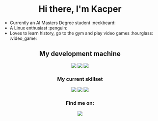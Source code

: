 
<h1 align='center'>
Hi there, I'm Kacper
</h1>
<ul>
<li>Currently an AI Masters Degree student :neckbeard: </li>
<li>A Linux enthusiast :penguin: </li>
<li>Loves to learn history, go to the gym and play video games :hourglass: :video_game: </li>
</ul>

<h2 align='center' >
My development machine
</h2>
<summary align='center'>
<img src="https://img.shields.io/badge/amd-Ryzen%205%201600-%23ED1C24.svg?&style=for-the-badge&logo=amd&logoColor=white" />
<img src="https://img.shields.io/badge/nvidia-gtx1060-%2376B900.svg?&style=for-the-badge&logo=nvidia&logoColor=white" />
<img src="https://camo.githubusercontent.com/1ddd013f6febda59db873ff351f8c3d4167c4781bc991d20b90dd6e562b61cae/68747470733a2f2f696d672e736869656c64732e696f2f7374617469632f76313f7374796c653d666f722d7468652d6261646765266d6573736167653d417263682b4c696e757826636f6c6f723d313739334431266c6f676f3d417263682b4c696e7578266c6f676f436f6c6f723d464646464646266c6162656c3d" />
</summary>

<h3 align = 'center'>
 My current skillset
</h3>
<summary align='center'>
<img src="https://img.shields.io/badge/python%20-%2314354C.svg?&style=for-the-badge&logo=python&logoColor=white" />
<img src="https://img.shields.io/badge/javascript%20-%23323330.svg?&style=for-the-badge&logo=javascript&logoColor=%23F7DF1E" />
<img src="https://img.shields.io/badge/java-%23ED8B00.svg?&style=for-the-badge&logo=java&logoColor=white" />
</summary>

<h3 align= 'center'>
  Find me on:
 </h3>
  <summary align='center'>
 <a href="https://www.linkedin.com/in/kacper-gondek-b85706193/" >
  <img src="https://img.shields.io/badge/linkedin-%230077B5.svg?&style=for-the-badge&logo=linkedin&logoColor=white" />
 </a>
  </summary>

<!--
**kacpergondek/kacpergondek** is a ✨ _special_ ✨ repository because its `README.md` (this file) appears on your GitHub profile.

Here are some ideas to get you started:

- 🔭 I’m currently working on ...
- 🌱 I’m currently learning ...
- 👯 I’m looking to collaborate on ...
- 🤔 I’m looking for help with ...
- 💬 Ask me about ...
- 📫 How to reach me: ...
- 😄 Pronouns: ...
- ⚡ Fun fact: ...
-->

